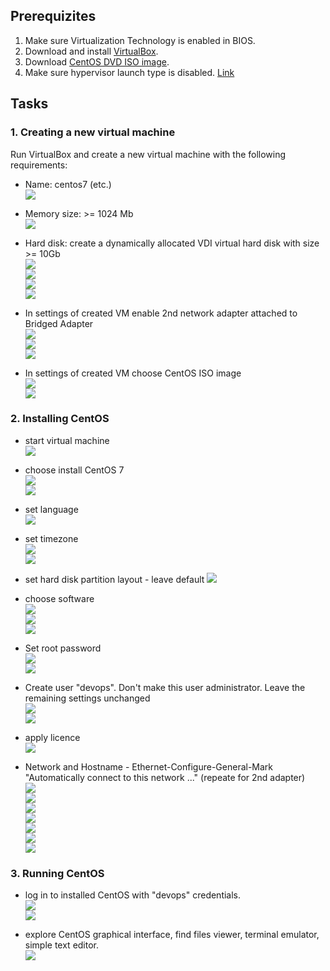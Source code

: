 ## Prerequizites
1. Make sure Virtualization Technology is enabled in BIOS.
2. Download and install [VirtualBox](https://www.virtualbox.org/wiki/Downloads).
3. Download [CentOS DVD ISO image](https://www.centos.org/download/).
4. Make sure hypervisor launch type is disabled. [Link](https://stackoverflow.com/a/50119065)

## Tasks

### 1. Creating a new virtual machine
Run VirtualBox and create a new virtual machine with the following requirements:
- Name: centos7 (etc.)  
![](images/2_vb_name_os.png "")  
  
- Memory size: >= 1024 Mb  
![](images/3_vb_memory_size.png "")  
  
- Hard disk: create a dynamically allocated VDI virtual hard disk with size >= 10Gb  
![](images/4_vb_new_hard_disk.png "")  
![](images/5_vb_hard_disk_file_type.png "")  
![](images/6_vb_storage_on_hd.png "")  
![](images/7_vb_file_location_size.png "")  
  
- In settings of created VM enable 2nd network adapter attached to Bridged Adapter  
![](images/8_vb_settings_vm.png "")  
![](images/9_vb_1st_network_adapter.PNG "")  
![](images/10_vb_2nd_network_adapter.PNG "")  
  
- In settings of created VM choose CentOS ISO image  
![](images/10_vb_choose_disk_image.png "")  
![](images/11_vb_choose_disk_image_2.png "")  
  
  
### 2. Installing CentOS
- start virtual machine  
![](images/12_vb_start_vm.png "")  
  
- choose install CentOS 7  
![](images/13_cs7_install.png "")  
![](images/14_cs7_install.png "")  
  
- set language  
![](images/15_cs7_install_lang.png "")  
  
- set timezone  
![](images/16_cs7_install_timezone.png "")  
![](images/17_cs7_install_timezone_2.png "")  
  
- set hard disk partition layout - leave default 
![](images/18_cs7_install_layout.png "")  
  
- choose software  
![](images/19_cs7_install_software_1.png "")  
![](images/19_cs7_install_software_2.png "")  
![](images/20_cs7_install_main.png "")  
  
- Set root password  
![](images/21_cs7_install_root.png "")  
![](images/22_cs7_install_root_pwd.png "")  
  
- Create user "devops". Don't make this user administrator. Leave the remaining settings unchanged  
![](images/23_cs7_install_user.png "")  
![](images/24_cs7_install_user_pwd.png "")  
  
- apply licence  
![](images/28_cs7_install_lic.png "")  
  
- Network and Hostname - Ethernet-Configure-General-Mark "Automatically connect to this network ..." (repeate for 2nd adapter)  
![](images/29_cs7_install_init_net.png "")  
![](images/30_cs7_install_network.PNG "")  
![](images/31_cs7_install_network.PNG "")  
![](images/32_cs7_install_network.PNG "")  
![](images/33_cs7_install_network.PNG "")  
![](images/34_cs7_install_network.PNG "")  
![](images/35_cs7_install_network.PNG "")  
  
### 3. Running CentOS
- log in to installed CentOS with "devops" credentials.  
![](images/36_cs7_install_login.png "")  
![](images/37_cs7_install_login.png "")  
  
- explore CentOS graphical interface, find files viewer, terminal emulator, simple text editor.  
![](images/38_cs7_install_ready.png "")  
  
